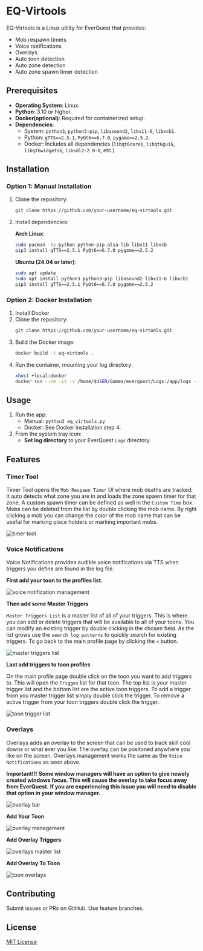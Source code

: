 # EQ-Virtools

EQ-Virtools is a Linux utility for EverQuest that provides:
- Mob respawn timers
- Voice notifications
- Overlays
- Auto toon detection
- Auto zone detection
- Auto zone spawn timer detection

## Prerequisites


- **Operating System**: Linux.
- **Python**: 3.10 or higher.
- **Docker(optional)**: Required for containerized setup.
- **Dependencies**:
  - System: `python3`, `python3-pip`, `libasound2`, `libx11-6`, `libxcb1`.
  - Python: `gTTS==2.5.1`, `PyQt6==6.7.0`, `pygame==2.5.2`.
  - Docker: Includes all dependencies (`libqt6core6`, `libqt6gui6`, `libqt6widgets6`, `libsdl2-2.0-0`, etc.).


## Installation

### Option 1: Manual Installation

1. Clone the repository:
   ```bash
   git clone https://github.com/your-username/eq-virtools.git
   ```
2. Install dependencies:

   **Arch Linux**:
   ```bash
   sudo pacman -Sy python python-pip alsa-lib libx11 libxcb
   pip3 install gTTS==2.5.1 PyQt6==6.7.0 pygame==2.5.2
   ```

   **Ubuntu (24.04 or later)**:
   ```bash
   sudo apt update
   sudo apt install python3 python3-pip libasound2 libx11-6 libxcb1
   pip3 install gTTS==2.5.1 PyQt6==6.7.0 pygame==2.5.2

   ```

### Option 2: Docker Installation

1. Install Docker
2. Clone the repository:
   ```bash
   git clone https://github.com/your-username/eq-virtools.git
   ```
3. Build the Docker image:
   ```bash
   docker build -t eq-virtools .
   ```
4. Run the container, mounting your log directory:
   ```bash
   xhost +local:docker
   docker run --rm -it -v /home/$USER/Games/everquest/Logs:/app/logs --env DISPLAY=$DISPLAY --net=host eq-virtools
   ```


## Usage

1. Run the app:
   - Manual: `python3 eq_virtools.py`
   - Docker: See Docker installation step 4.
2. From the system tray icon:
   - **Set log directory** to your EverQuest `Logs` directory.


## Features
### Timer Tool
Timer Tool opens the `Mob Respawn Timer` UI where mob deaths are tracked. It auto detects what zone you are in and loads the zone spawn timer
for that zone. A custom spawn timer can be defined as well in the `Custom Time` box. Mobs can be deleted from the list by double  clicking the mob name.
By right clicking a mob you can change the color of the mob name that can be useful for marking place holders or marking important mobs.

![timer tool](./images/mobtimers.png)

### Voice Notifications
Voice Notifications provides audible voice notifications via TTS when triggers you define are found in the log file.

**First add your toon to the profiles list.**

![voice notification management](./images/voice-not-main.png)

**Then add some Master Triggers**

`Master Triggers List`  is a master list of all of your triggers. This is where you can add or delete triggers that will be available to all of your
toons. You can modify an existing trigger by double clicking in the chosen field. As the list grows use the `search log patterns` to quickly search for existing
triggers. To go back to the main profile page by clicking the `<` button.

![master triggers list](./images/voice-not-man.png)

**Last add triggers to toon profiles**

On the main profile page double click on the toon you want to add triggers to. This will open the `Trigges` list for that toon. The top list is your master trigger list
and the bottom list are the active toon triggers. To add a trigger from you master trigger list simply double click the trigger. To remove a active trigger from your
toon triggers double click the trigger. 

![toon trigger list](./images/voice-not-toon.png)

### Overlays
Overlays adds an overlay to the screen that can be used to track skill cool downs or what ever you like. The overlay can be positoned anywhere you like on the screen.
Overlays management works the same as the `Voice Notifications` as seen above.

**Important!!!**
**Some window managers will have an option to give newely created windows focus. This will cause the overlay to take focus away from EverQuest.**
**If you are experiencing this issue you will need to disable that option in your window manager.**

![overlay bar](./images/overlay-timers.png)


**Add Your Toon**

![overlay management](./images/overlay.png)

**Add Overlay Triggers**

![overlays master list](./images/overlay-man.png)

**Add Overlay To Toon**

![toon overlays](./images/overlay-toon.png)

## Contributing

Submit issues or PRs on GitHub. Use feature branches.

## License

[MIT License](LICENSE)
